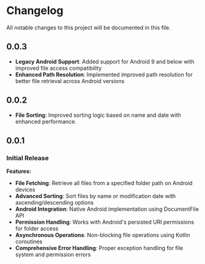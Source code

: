 # Changelog

All notable changes to this project will be documented in this file.

## 0.0.3

- **Legacy Android Support**: Added support for Android 9 and below with improved file access compatibility
- **Enhanced Path Resolution**: Implemented improved path resolution for better file retrieval across Android versions

## 0.0.2

- **File Sorting**: Improved sorting logic based on name and date with enhanced performance.

## 0.0.1

### Initial Release

**Features:**
- **File Fetching**: Retrieve all files from a specified folder path on Android devices
- **Advanced Sorting**: Sort files by name or modification date with ascending/descending options
- **Android Integration**: Native Android implementation using DocumentFile API
- **Permission Handling**: Works with Android's persisted URI permissions for folder access
- **Asynchronous Operations**: Non-blocking file operations using Kotlin coroutines
- **Comprehensive Error Handling**: Proper exception handling for file system and permission errors